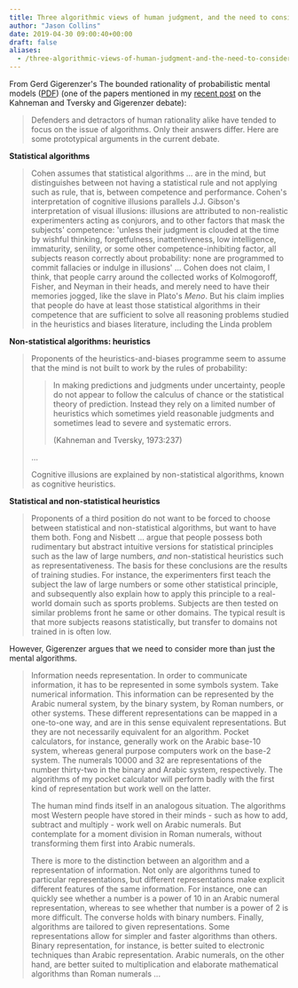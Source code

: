 ```yaml
---
title: Three algorithmic views of human judgment, and the need to consider more than algorithms
author: "Jason Collins"
date: 2019-04-30 09:00:40+00:00
draft: false
aliases:
  - /three-algorithmic-views-of-human-judgment-and-the-need-to-consider-more-than-algorithms
---
```


From Gerd Gigerenzer's The bounded rationality of probabilistic mental models ([PDF](https://pure.mpg.de/rest/items/item_2547860/component/file_2566394/content)) (one of the papers mentioned in my [recent post](https://www.jasoncollins.blog/gigerenzer-versus-kahneman-and-tversky-the-1996-face-off/) on the Kahneman and Tversky and Gigerenzer debate):

>Defenders and detractors of human rationality alike have tended to focus on the issue of algorithms. Only their answers differ. Here are some prototypical arguments in the current debate.

**Statistical algorithms**

>Cohen assumes that statistical algorithms ... are in the mind, but distinguishes between not having a statistical rule and not applying such as rule, that is, between competence and performance. Cohen's interpretation of cognitive illusions parallels J.J. Gibson's interpretation of visual illusions: illusions are attributed to non-realistic experimenters acting as conjurors, and to other factors that mask the subjects' competence: 'unless their judgment is clouded at the time by wishful thinking, forgetfulness, inattentiveness, low intelligence, immaturity, senility, or some other competence-inhibiting factor, all subjects reason correctly about probability: none are programmed to commit fallacies or indulge in illusions' ... Cohen does not claim, I think, that people carry around the collected works of Kolmogoroff, Fisher, and Neyman in their heads, and merely need to have their memories jogged, like the slave in Plato's _Meno_. But his claim implies that people do have at least those statistical algorithms in their competence that are sufficient to solve all reasoning problems studied in the heuristics and biases literature, including the Linda problem</blockquote>

**Non-statistical algorithms: heuristics**

>Proponents of the heuristics-and-biases programme seem to assume that the mind is not built to work by the rules of probability:
>
>>In making predictions and judgments under uncertainty, people do not appear to follow the calculus of chance or the statistical theory of prediction. Instead they rely on a limited number of heuristics which sometimes yield reasonable judgments and sometimes lead to severe and systematic errors.
>>
>> (Kahneman and Tversky, 1973:237)
>
>...
>
>Cognitive illusions are explained by non-statistical algorithms, known as cognitive heuristics.

**Statistical and non-statistical heuristics**

>Proponents of a third position do not want to be forced to choose between statistical and non-statistical algorithms, but want to have them both. Fong and Nisbett ... argue that people possess both rudimentary but abstract intuitive versions for statistical principles such as the law of large numbers, _and_ non-statistical heuristics such as representativeness. The basis for these conclusions are the results of training studies. For instance, the experimenters first teach the subject the law of large numbers or some other statistical principle, and subsequently also explain how to apply this principle to a real-world domain such as sports problems. Subjects are then tested on similar problems front he same or other domains. The typical result is that more subjects reasons statistically, but transfer to domains not trained in is often low.

However, Gigerenzer argues that we need to consider more than just the mental algorithms.

>Information needs representation. In order to communicate information, it has to be represented in some symbols system. Take numerical information. This information can be represented by the Arabic numeral system, by the binary system, by Roman numbers, or other systems. These different representations can be mapped in a one-to-one way, and are in this sense equivalent representations. But they are not necessarily equivalent for an algorithm. Pocket calculators, for instance, generally work on the Arabic base-10 system, whereas general purpose computers work on the base-2 system. The numerals 10000 and 32 are representations of the number thirty-two in the binary and Arabic system, respectively. The algorithms of my pocket calculator will perform badly with the first kind of representation but work well on the latter.
>
>The human mind finds itself in an analogous situation. The algorithms most Western people have stored in their minds - such as how to add, subtract and multiply - work well on Arabic numerals. But contemplate for a moment division in Roman numerals, without transforming them first into Arabic numerals.
>
>There is more to the distinction between an algorithm and a representation of information. Not only are algorithms tuned to particular representations, but different representations make explicit different features of the same information. For instance, one can quickly see whether a number is a power of 10 in an Arabic numeral representation, whereas to see whether that number is a power of 2 is more difficult. The converse holds with binary numbers. Finally, algorithms are tailored to given representations. Some representations allow for simpler and faster algorithms than others. Binary representation, for instance, is better suited to electronic techniques than Arabic representation. Arabic numerals, on the other hand, are better suited to multiplication and elaborate mathematical algorithms than Roman numerals ...
